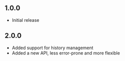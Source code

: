 ## 1.0.0

- Initial release

## 2.0.0

- Added support for history management
- Added a new API, less error-prone and more flexible
